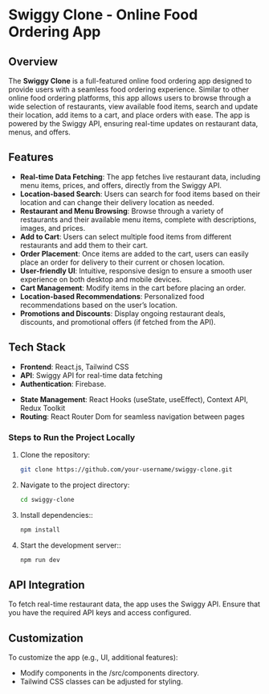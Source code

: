 # Swiggy Clone - Online Food Ordering App

## Overview

The **Swiggy Clone** is a full-featured online food ordering app designed to provide users with a seamless food ordering experience. Similar to other online food ordering platforms, this app allows users to browse through a wide selection of restaurants, view available food items, search and update their location, add items to a cart, and place orders with ease. The app is powered by the Swiggy API, ensuring real-time updates on restaurant data, menus, and offers.

## Features

- **Real-time Data Fetching**: The app fetches live restaurant data, including menu items, prices, and offers, directly from the Swiggy API.
- **Location-based Search**: Users can search for food items based on their location and can change their delivery location as needed.
- **Restaurant and Menu Browsing**: Browse through a variety of restaurants and their available menu items, complete with descriptions, images, and prices.
- **Add to Cart**: Users can select multiple food items from different restaurants and add them to their cart.
- **Order Placement**: Once items are added to the cart, users can easily place an order for delivery to their current or chosen location.
- **User-friendly UI**: Intuitive, responsive design to ensure a smooth user experience on both desktop and mobile devices.
- **Cart Management**: Modify items in the cart before placing an order.
- **Location-based Recommendations**: Personalized food recommendations based on the user’s location.
- **Promotions and Discounts**: Display ongoing restaurant deals, discounts, and promotional offers (if fetched from the API).

## Tech Stack

- **Frontend**: React.js, Tailwind CSS
- **API**: Swiggy API for real-time data fetching
- **Authentication**: Firebase.
<!-- - **Payment Gateway**: Placeholder for integration with popular payment services (PhonePe, Paytm, etc.) -->
- **State Management**: React Hooks (useState, useEffect), Context API, Redux Toolkit
- **Routing**: React Router Dom for seamless navigation between pages


### Steps to Run the Project Locally

1. Clone the repository:
   ```bash
   git clone https://github.com/your-username/swiggy-clone.git

2. Navigate to the project directory:
   ```bash
   cd swiggy-clone

3. Install dependencies::
   ```bash
   npm install

4. Start the development server::
   ```bash
   npm run dev

## API Integration

To fetch real-time restaurant data, the app uses the Swiggy API. Ensure that you have the required API keys and access configured.

## Customization

To customize the app (e.g., UI, additional features):

- Modify components in the /src/components directory.
- Tailwind CSS classes can be adjusted for styling.
